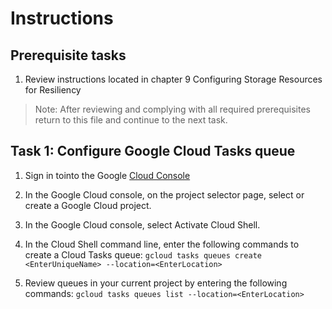 # Instructions

## Prerequisite tasks

1. Review instructions located in chapter 9 Configuring Storage Resources for Resiliency
> Note: After reviewing and complying with all required prerequisites return to this file and continue to the next task.

## Task 1: Configure Google Cloud Tasks queue

1.	Sign in tointo the Google [Cloud Console](https://console.cloud.google.com/)

3.	In the Google Cloud console, on the project selector page, select or create a Google Cloud project.

5.	In the Google Cloud console, select Activate Cloud Shell.

7.	In the Cloud Shell command line, enter the following commands to create a Cloud Tasks queue:
``` gcloud tasks queues create <EnterUniqueName> --location=<EnterLocation> ```
5.	Review queues in your current project by entering the following commands:
``` gcloud tasks queues list --location=<EnterLocation> ```
